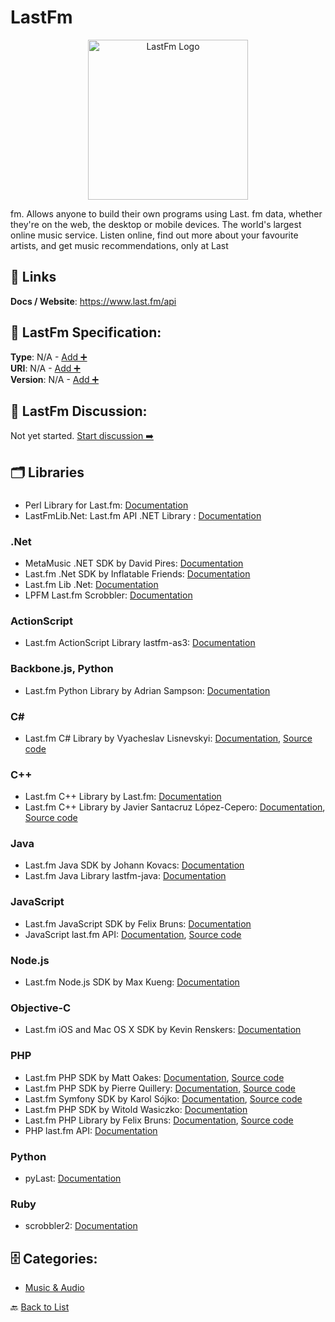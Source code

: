 # LastFm
<p align="center">
    <img width="256" src="https://raw.githubusercontent.com/apis-list/apis-list/main/apis/lastfm/logo_256x256.png" alt="LastFm Logo"/>
</p>
fm. Allows anyone to build their own programs using Last. fm data, whether they're on the web, the desktop or mobile devices. The world's largest online music service. Listen online, find out more about your favourite artists, and get music recommendations, only at Last

##  🔗 Links
**Docs / Website**: https://www.last.fm/api

## 🧬 LastFm Specification:
**Type**: N/A - [Add ➕](https://github.com/apis-list/apis-list/edit/main/apis.yaml#L11027)  
**URI**: N/A - [Add ➕](https://github.com/apis-list/apis-list/edit/main/apis.yaml#L11027)  
**Version**: N/A - [Add ➕](https://github.com/apis-list/apis-list/edit/main/apis.yaml#L11027)

## 💬 LastFm Discussion:
Not yet started. [Start discussion ➡️](https://github.com/apis-list/apis-list/discussions/new)

## 🗂️ Libraries
### 
- Perl Library for Last.fm: [Documentation](http://search.cpan.org/~nilsonsfj/WebService-Audioscrobbler-0.07/lib/WebService/Audioscrobbler.pm)
- LastFmLib.Net: Last.fm API .NET Library : [Documentation](http://lastfmlibnet.de.vu/)
### .Net
- MetaMusic .NET SDK by David Pires: [Documentation](https://github.com/Davidblkx/MetaMusic)
- Last.fm .Net SDK by Inflatable Friends: [Documentation](https://github.com/inflatablefriends/lastfm)
- Last.fm Lib .Net: [Documentation](http://lastfmlibnet.sourceforge.net/)
- LPFM Last.fm Scrobbler: [Documentation](http://lpfm.codeplex.com/)
### ActionScript
- Last.fm ActionScript Library lastfm-as3: [Documentation](https://code.google.com/p/lastfm-as3/)
### Backbone.js, Python
- Last.fm Python Library by Adrian Sampson: [Documentation](https://github.com/sampsyo/pylastfp)
### C#
- Last.fm C# Library by Vyacheslav Lisnevskyi: [Documentation](https://github.com/VLisnevskiy/Last.fm.API/blob/master/README.md), [Source code](https://github.com/VLisnevskiy/Last.fm.API)
### C++
- Last.fm C++ Library by Last.fm: [Documentation](https://github.com/lastfm/libmoost)
- Last.fm C++ Library by Javier Santacruz López-Cepero: [Documentation](https://www.openhub.net/p/liblfm), [Source code](http://sourceforge.net/projects/liblfm/)
### Java
- Last.fm Java SDK by Johann Kovacs: [Documentation](https://github.com/jkovacs/lastfm-java)
- Last.fm Java Library lastfm-java: [Documentation](https://code.google.com/p/lastfm-java/)
### JavaScript
- Last.fm JavaScript SDK by Felix Bruns: [Documentation](https://github.com/fxb/javascript-last.fm-api)
- JavaScript last.fm API: [Documentation](http://lastfm.felixbruns.de/javascript-last.fm-api/), [Source code](https://github.com/fxb/javascript-last.fm-api)
### Node.js
- Last.fm Node.js SDK by Max Kueng: [Documentation](https://github.com/maxkueng/node-lastfmapi)
### Objective-C
- Last.fm iOS and Mac OS X SDK by Kevin Renskers: [Documentation](https://github.com/gangverk/LastFm)
### PHP
- Last.fm PHP SDK by Matt Oakes: [Documentation](https://packagist.org/packages/matto1990/lastfm-api), [Source code](https://github.com/matto1990/PHP-Last.fm-API)
- Last.fm PHP SDK by Pierre Quillery: [Documentation](https://packagist.org/packages/dandelionmood/lastfm), [Source code](https://github.com/dandelionmood/php-lastfm)
- Last.fm Symfony SDK by Karol Sójko: [Documentation](https://packagist.org/packages/binarythinking/lastfm-bundle), [Source code](https://github.com/karolsojko/BinaryThinkingLastfmBundle)
- Last.fm PHP SDK by Witold Wasiczko: [Documentation](https://github.com/snapshotpl/LastFmClient)
- Last.fm PHP Library by Felix Bruns: [Documentation](http://lastfm.felixbruns.de/php-last.fm-api/), [Source code](https://github.com/fxb/php-last.fm-api)
- PHP last.fm API: [Documentation](https://github.com/fxb/php-last.fm-api)
### Python
- pyLast: [Documentation](https://code.google.com/p/pylast/)
### Ruby
- scrobbler2: [Documentation](https://github.com/gingerhendrix/scrobbler2/tree/master)


## 🗄️ Categories:
- [Music & Audio](https://github.com/apis-list/apis-list#music--audio-)

🔙  [Back to List](https://github.com/apis-list/apis-list)

